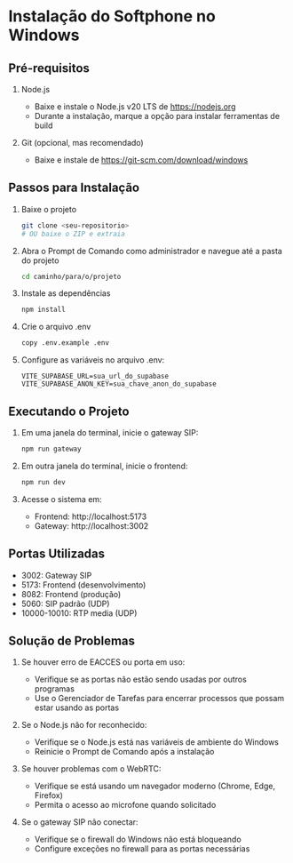 # Instalação do Softphone no Windows

## Pré-requisitos

1. Node.js
   - Baixe e instale o Node.js v20 LTS de https://nodejs.org
   - Durante a instalação, marque a opção para instalar ferramentas de build

2. Git (opcional, mas recomendado)
   - Baixe e instale de https://git-scm.com/download/windows

## Passos para Instalação

1. Baixe o projeto
   ```bash
   git clone <seu-repositorio>
   # OU baixe o ZIP e extraia
   ```

2. Abra o Prompt de Comando como administrador e navegue até a pasta do projeto
   ```bash
   cd caminho/para/o/projeto
   ```

3. Instale as dependências
   ```bash
   npm install
   ```

4. Crie o arquivo .env
   ```bash
   copy .env.example .env
   ```

5. Configure as variáveis no arquivo .env:
   ```
   VITE_SUPABASE_URL=sua_url_do_supabase
   VITE_SUPABASE_ANON_KEY=sua_chave_anon_do_supabase
   ```

## Executando o Projeto

1. Em uma janela do terminal, inicie o gateway SIP:
   ```bash
   npm run gateway
   ```

2. Em outra janela do terminal, inicie o frontend:
   ```bash
   npm run dev
   ```

3. Acesse o sistema em:
   - Frontend: http://localhost:5173
   - Gateway: http://localhost:3002

## Portas Utilizadas

- 3002: Gateway SIP
- 5173: Frontend (desenvolvimento)
- 8082: Frontend (produção)
- 5060: SIP padrão (UDP)
- 10000-10010: RTP media (UDP)

## Solução de Problemas

1. Se houver erro de EACCES ou porta em uso:
   - Verifique se as portas não estão sendo usadas por outros programas
   - Use o Gerenciador de Tarefas para encerrar processos que possam estar usando as portas

2. Se o Node.js não for reconhecido:
   - Verifique se o Node.js está nas variáveis de ambiente do Windows
   - Reinicie o Prompt de Comando após a instalação

3. Se houver problemas com o WebRTC:
   - Verifique se está usando um navegador moderno (Chrome, Edge, Firefox)
   - Permita o acesso ao microfone quando solicitado

4. Se o gateway SIP não conectar:
   - Verifique se o firewall do Windows não está bloqueando
   - Configure exceções no firewall para as portas necessárias
